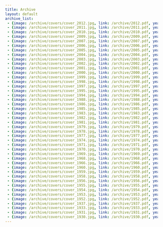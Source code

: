 ```yaml
---
title: Archive
layout: default
archive_list:
 - {image: /archive/covers/cover_2012.jpg, link: /archive/2012.pdf, year: 2012}
 - {image: /archive/covers/cover_2011.jpg, link: /archive/2011.pdf, year: 2011}
 - {image: /archive/covers/cover_2010.jpg, link: /archive/2010.pdf, year: 2010}
 - {image: /archive/covers/cover_2009.jpg, link: /archive/2009.pdf, year: 2009}
 - {image: /archive/covers/cover_2007.jpg, link: /archive/2007.pdf, year: 2007}
 - {image: /archive/covers/cover_2006.jpg, link: /archive/2006.pdf, year: 2006}
 - {image: /archive/covers/cover_2005.jpg, link: /archive/2005.pdf, year: 2005}
 - {image: /archive/covers/cover_2004.jpg, link: /archive/2004.pdf, year: 2004}
 - {image: /archive/covers/cover_2003.jpg, link: /archive/2003.pdf, year: 2003}
 - {image: /archive/covers/cover_2002.jpg, link: /archive/2002.pdf, year: 2002}
 - {image: /archive/covers/cover_2001.jpg, link: /archive/2001.pdf, year: 2001}
 - {image: /archive/covers/cover_2000.jpg, link: /archive/2000.pdf, year: 2000}
 - {image: /archive/covers/cover_1999.jpg, link: /archive/1999.pdf, year: 1999}
 - {image: /archive/covers/cover_1998.jpg, link: /archive/1998.pdf, year: 1998}
 - {image: /archive/covers/cover_1997.jpg, link: /archive/1997.pdf, year: 1997}
 - {image: /archive/covers/cover_1995.jpg, link: /archive/1995.pdf, year: 1995}
 - {image: /archive/covers/cover_1994.jpg, link: /archive/1994.pdf, year: 1994}
 - {image: /archive/covers/cover_1988.jpg, link: /archive/1988.pdf, year: 1988}
 - {image: /archive/covers/cover_1986.jpg, link: /archive/1986.pdf, year: 1986}
 - {image: /archive/covers/cover_1985.jpg, link: /archive/1985.pdf, year: 1985}
 - {image: /archive/covers/cover_1983.jpg, link: /archive/1983.pdf, year: 1983}
 - {image: /archive/covers/cover_1982.jpg, link: /archive/1982.pdf, year: 1982}
 - {image: /archive/covers/cover_1981.jpg, link: /archive/1981.pdf, year: 1981}
 - {image: /archive/covers/cover_1979.jpg, link: /archive/1979.pdf, year: 1979}
 - {image: /archive/covers/cover_1978.jpg, link: /archive/1978.pdf, year: 1978}
 - {image: /archive/covers/cover_1977.jpg, link: /archive/1977.pdf, year: 1977}
 - {image: /archive/covers/cover_1974.jpg, link: /archive/1974.pdf, year: 1974}
 - {image: /archive/covers/cover_1971.jpg, link: /archive/1971.pdf, year: 1971}
 - {image: /archive/covers/cover_1970.jpg, link: /archive/1970.pdf, year: 1970}
 - {image: /archive/covers/cover_1969.jpg, link: /archive/1969.pdf, year: 1969}
 - {image: /archive/covers/cover_1968.jpg, link: /archive/1968.pdf, year: 1968}
 - {image: /archive/covers/cover_1966.jpg, link: /archive/1966.pdf, year: 1966}
 - {image: /archive/covers/cover_1960.jpg, link: /archive/1960.pdf, year: 1960}
 - {image: /archive/covers/cover_1959.jpg, link: /archive/1959.pdf, year: 1959}
 - {image: /archive/covers/cover_1958.jpg, link: /archive/1958.pdf, year: 1958}
 - {image: /archive/covers/cover_1956.jpg, link: /archive/1956.pdf, year: 1956}
 - {image: /archive/covers/cover_1955.jpg, link: /archive/1955.pdf, year: 1955}
 - {image: /archive/covers/cover_1954.jpg, link: /archive/1954.pdf, year: 1954}
 - {image: /archive/covers/cover_1953.jpg, link: /archive/1953.pdf, year: 1953}
 - {image: /archive/covers/cover_1952.jpg, link: /archive/1952.pdf, year: 1952}
 - {image: /archive/covers/cover_1937.jpg, link: /archive/1937.pdf, year: 1937}
 - {image: /archive/covers/cover_1933.jpg, link: /archive/1933.pdf, year: 1933}
 - {image: /archive/covers/cover_1931.jpg, link: /archive/1931.pdf, year: 1931}
 - {image: /archive/covers/cover_1930.jpg, link: /archive/1930.pdf, year: 1930}
---
```

